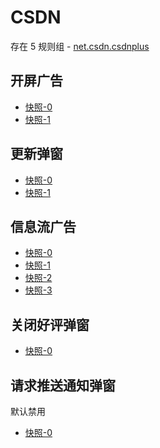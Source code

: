 # CSDN

存在 5 规则组 - [net.csdn.csdnplus](/src/apps/net.csdn.csdnplus.ts)

## 开屏广告

- [快照-0](https://i.gkd.li/import/12673680)
- [快照-1](https://i.gkd.li/import/13224627)

## 更新弹窗

- [快照-0](https://i.gkd.li/import/12673693)
- [快照-1](https://i.gkd.li/import/12673654)

## 信息流广告

- [快照-0](https://i.gkd.li/import/12673738)
- [快照-1](https://i.gkd.li/import/13224538)
- [快照-2](https://i.gkd.li/import/12673787)
- [快照-3](https://i.gkd.li/import/13224551)

## 关闭好评弹窗

- [快照-0](https://i.gkd.li/import/13251085)

## 请求推送通知弹窗

默认禁用

- [快照-0](https://i.gkd.li/import/12673638)
